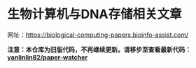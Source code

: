 # 生物计算机与DNA存储相关文章

网址：<https://biological-computing-papers.bioinfo-assist.com/>

**注意：本仓库为旧版代码，不再继续更新。请移步至查看最新代码：[yanlinlin82/paper-watcher](https://github.com/yanlinlin82/paper-watcher)**

